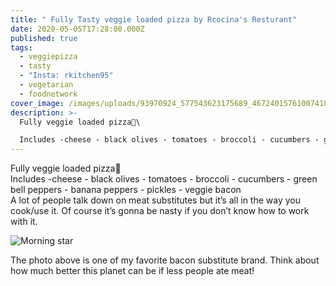 ```yaml
---
title: " Fully Tasty veggie loaded pizza by Rcocina's Resturant"
date: 2020-05-05T17:28:00.000Z
published: true
tags:
  - veggiepizza
  - tasty
  - "Insta: rkitchen95"
  - vegetarian
  - foodnetwork
cover_image: /images/uploads/93970924_577543623175689_4672401576100741037_n.jpg
description: >-
  Fully veggie loaded pizza🍕\

  Includes -cheese - black olives - tomatoes - broccoli - cucumbers - green bell peppers - banana peppers - pickles - veggie bacon
---
```

Fully veggie loaded pizza🍕\
Includes -cheese - black olives - tomatoes - broccoli - cucumbers - green bell peppers - banana peppers - pickles - veggie bacon\
A lot of people talk down on meat substitutes but it’s all in the way you cook/use it. Of course it’s gonna be nasty if you don’t know how to work with it. 



![Morning star](/images/uploads/screenshot_2020-05-05-r-cocina🌱-on-instagram-“fully-veggie-loaded-pizza🍕-includes-cheese-black-olives-tomatoes-bro-...-.png "Morning Star Farms")

The photo above  is one  of my favorite bacon substitute brand. Think about how much better this planet can be if less people ate meat!